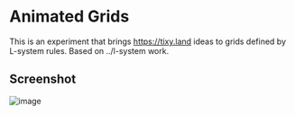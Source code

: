 # Animated Grids

This is an experiment that brings https://tixy.land ideas to grids defined by
L-system rules. Based on ../l-system work.

## Screenshot

![image](https://github.com/oneearedrabbit/l-sys-playground/blob/master/curves/thumbnail.gif?raw=true)
